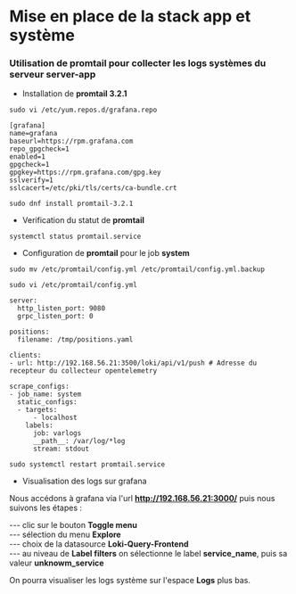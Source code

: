 # Mise en place de la stack app et système

### Utilisation de promtail pour collecter les logs systèmes du serveur server-app

- Installation de **promtail 3.2.1**

```
sudo vi /etc/yum.repos.d/grafana.repo
```

```
[grafana]
name=grafana
baseurl=https://rpm.grafana.com
repo_gpgcheck=1
enabled=1
gpgcheck=1
gpgkey=https://rpm.grafana.com/gpg.key
sslverify=1
sslcacert=/etc/pki/tls/certs/ca-bundle.crt
```

```
sudo dnf install promtail-3.2.1
```

- Verification du statut de **promtail**

```
systemctl status promtail.service
```

- Configuration de **promtail** pour le job **system**

```
sudo mv /etc/promtail/config.yml /etc/promtail/config.yml.backup
```

```
sudo vi /etc/promtail/config.yml
```

```
server:
  http_listen_port: 9080
  grpc_listen_port: 0

positions:
  filename: /tmp/positions.yaml

clients:
- url: http://192.168.56.21:3500/loki/api/v1/push # Adresse du recepteur du collecteur opentelemetry

scrape_configs:
- job_name: system
  static_configs:
  - targets:
      - localhost
    labels:
      job: varlogs
      __path__: /var/log/*log
      stream: stdout
```

```
sudo systemctl restart promtail.service
```

- Visualisation des logs sur grafana

Nous accédons à grafana via l'url **http://192.168.56.21:3000/** puis nous suivons les étapes :

--- clic sur le bouton **Toggle menu** <br>
--- sélection du menu **Explore** <br>
--- choix de la datasource **Loki-Query-Frontend** <br>
--- au niveau de **Label filters** on sélectionne le label **service_name**, puis sa valeur **unknowm_service**

On pourra visualiser les logs système sur l'espace **Logs** plus bas.